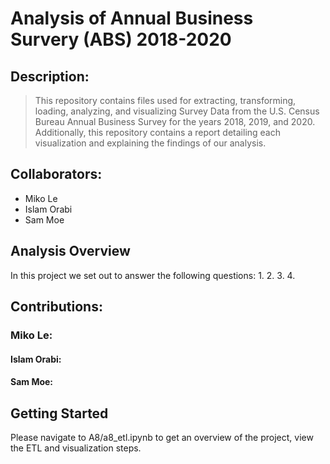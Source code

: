 # Analysis of Annual Business Survery (ABS) 2018-2020

## Description:
> This repository contains files used for extracting, transforming, loading, analyzing, and visualizing Survey Data from the U.S. Census Bureau Annual Business Survey for the years 2018, 2019, and 2020. Additionally, this repository contains a report detailing each visualization and explaining the findings of our analysis.

## Collaborators:
- Miko Le
- Islam Orabi
- Sam Moe

## Analysis Overview
In this project we set out to answer the following questions:
1. 
2.
3.
4.


## Contributions:

### Miko Le:
<contributions>
  
#### Islam Orabi:
  <contributions>

#### Sam Moe:
<contributions>
  
## Getting Started
  Please navigate to A8/a8_etl.ipynb to get an overview of the project, view the ETL and visualization steps.
  


